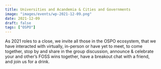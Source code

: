 ```yaml
---
title: Universities and Acandemia & Cities and Governments
image: "images/events/wp-2021-12-09.png"
date: 2021-12-09
draft: false
tags: ["OSPO"]
---
```


As 2021 roles to a close, we invite all those in the OSPO ecosystem, that we have interacted with virtually, in-person or have yet to meet, to come together, stop by and share in the group discussion, announce & celebrate your and other’s FOSS wins together, have a breakout chat with a friend, and join us for a drink.